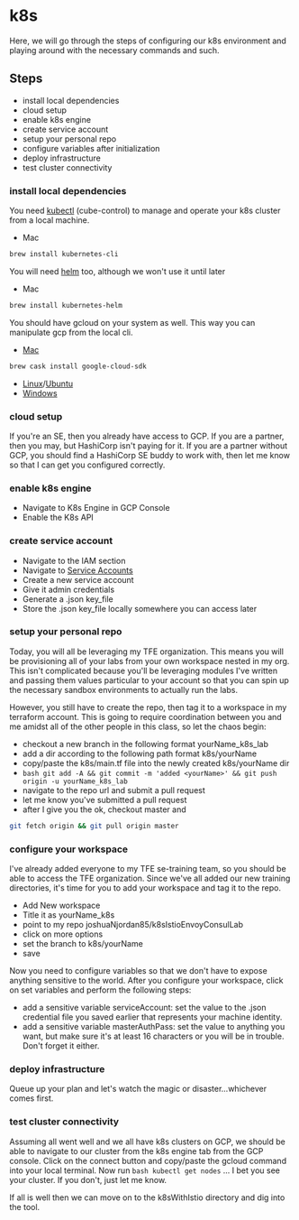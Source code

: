 # k8s
Here, we will go through the steps of configuring our k8s environment and playing around with the necessary commands and such.

## Steps
- install local dependencies
- cloud setup
- enable k8s engine
- create service account
- setup your personal repo
- configure variables after initialization
- deploy infrastructure
- test cluster connectivity

### install local dependencies
You need [kubectl](https://kubernetes.io/docs/tasks/tools/install-kubectl/) (cube-control) to manage and operate your k8s cluster from a local machine.
- Mac
```bash
brew install kubernetes-cli
```

You will need [helm](https://github.com/helm/helm) too, although we won't use it until later
- Mac
```bash
brew install kubernetes-helm
```

You should have gcloud on your system as well. This way you can manipulate gcp from the local cli.
- [Mac](https://cloud.google.com/sdk/docs/quickstart-macos)
```bash
brew cask install google-cloud-sdk
```
- [Linux](https://cloud.google.com/sdk/docs/quickstart-linux)/[Ubuntu](https://cloud.google.com/sdk/docs/quickstart-debian-ubuntu)
- [Windows](https://cloud.google.com/sdk/docs/quickstart-windows)

### cloud setup
If you're an SE, then you already have access to GCP. If you are a partner, then you may, but HashiCorp isn't paying for it. If you are a partner without GCP, you should find a HashiCorp SE buddy to work with, then let me know so that I can get you configured correctly.

### enable k8s engine
- Navigate to K8s Engine in GCP Console
- Enable the K8s API

### create service account
- Navigate to the IAM section
- Navigate to [Service Accounts](https://console.cloud.google.com/projectselector/iam-admin/serviceaccounts?supportedpurview=project&project=&folder=&organizationId=)
- Create a new service account
- Give it admin credentials
- Generate a .json key_file
- Store the .json key_file locally somewhere you can access later

### setup your personal repo
Today, you will all be leveraging my TFE organization. This means you will be provisioning all of your labs from your own workspace nested in my org. This isn't complicated because you'll be leveraging modules I've written and passing them values particular to your account so that you can spin up the necessary sandbox environments to actually run the labs.

However, you still have to create the repo, then tag it to a workspace in my terraform account. This is going to require coordination between you and me amidst all of the other people in this class, so let the chaos begin:

- checkout a new branch in the following format yourName_k8s_lab
- add a dir according to the following path format k8s/yourName
- copy/paste the k8s/main.tf file into the newly created k8s/yourName dir
- ```bash git add -A && git commit -m 'added <yourName>' && git push origin -u yourName_k8s_lab```
- navigate to the repo url and submit a pull request
- let me know you've submitted a pull request
- after I give you the ok, checkout master and
```bash 
git fetch origin && git pull origin master
```

### configure your workspace
I've already added everyone to my TFE se-training team, so you should be able to access the TFE organization. Since we've all added our new training directories, it's time for you to add your workspace and tag it to the repo.

- Add New workspace
- Title it as yourName_k8s
- point to my repo joshuaNjordan85/k8sIstioEnvoyConsulLab
- click on more options
- set the branch to k8s/yourName
- save

Now you need to configure variables so that we don't have to expose anything sensitive to the world. After you configure your workspace, click on set variables and perform the following steps:

- add a sensitive variable serviceAccount: set the value to the .json credential file you saved earlier that represents your machine identity.
- add a sensitive variable masterAuthPass: set the value to anything you want, but make sure it's at least 16 characters or you will be in trouble. Don't forget it either.

### deploy infrastructure
Queue up your plan and let's watch the magic or disaster...whichever comes first.

### test cluster connectivity
Assuming all went well and we all have k8s clusters on GCP, we should be able to navigate to our cluster from the k8s engine tab from the GCP console. Click on the connect button and copy/paste the gcloud command into your local terminal. Now run ```bash kubectl get nodes``` ... I bet you see your cluster. If you don't, just let me know.

If all is well then we can move on to the k8sWithIstio directory and dig into the tool.
